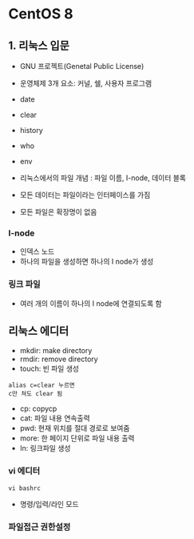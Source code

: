 # CentOS 8





## 1. 리눅스 입문

- GNU 프로젝트(Genetal Public License)
- 운영체제 3개 요소: 커널, 쉘, 사용자 프로그램



- date
- clear
- history
- who
- env



- 리눅스에서의 파일 개념 : 파일 이름, I-node, 데이터 블록
- 모든 데이터는 파일이라는 인터페이스를 가짐
- 모든 파일은 확장명이 없음



### I-node

- 인덱스 노드
- 하나의 파일을 생성하면 하나의 I node가 생성



### 링크 파일

- 여러 개의 이름이 하나의 I node에 연결되도록 함





## 리눅스 에디터

- mkdir: make directory
- rmdir: remove directory
- touch: 빈 파일 생성

```
alias c=clear 누르면
c만 쳐도 clear 됨
```

- cp: copycp
- cat: 파일 내용 연속출력
- pwd: 현재 위치를 절대 경로로 보여줌
- more: 한 페이지 단위로 파일 내용 출력
- ln: 링크파일 생성



### vi 에디터

```
vi bashrc
```

- 명령/입력/라인 모드



### 파일접근 권한설정



